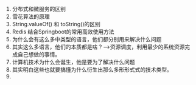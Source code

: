 1. 分布式和微服务的区别
2. 雪花算法的原理
3. String.valueOf()  和  toString()的区别
4. Redis 结合Springboot的常用高效使用方法
5. 为什么会有这么多中类型的语言，他们都分别用来解决什么问题
6. 其实这么多语言，他们的本质都是啥？-->资源调度，利用最少的系统资源完成自己想做的事情。
7. 计算机技术为什么会诞生，他是要为了解决什么问题
8. 其实明白这些也就要搞懂为什么衍生出那么多形形式式的技术类型。
9. 

